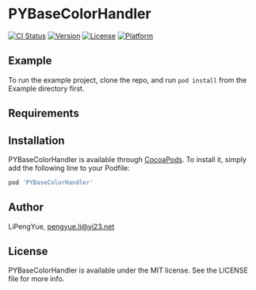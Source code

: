 # PYBaseColorHandler

[![CI Status](https://img.shields.io/travis/LiPengYue/PYBaseColorHandler.svg?style=flat)](https://travis-ci.org/LiPengYue/PYBaseColorHandler)
[![Version](https://img.shields.io/cocoapods/v/PYBaseColorHandler.svg?style=flat)](https://cocoapods.org/pods/PYBaseColorHandler)
[![License](https://img.shields.io/cocoapods/l/PYBaseColorHandler.svg?style=flat)](https://cocoapods.org/pods/PYBaseColorHandler)
[![Platform](https://img.shields.io/cocoapods/p/PYBaseColorHandler.svg?style=flat)](https://cocoapods.org/pods/PYBaseColorHandler)

## Example

To run the example project, clone the repo, and run `pod install` from the Example directory first.

## Requirements

## Installation

PYBaseColorHandler is available through [CocoaPods](https://cocoapods.org). To install
it, simply add the following line to your Podfile:

```ruby
pod 'PYBaseColorHandler'
```

## Author

LiPengYue, pengyue.li@yi23.net

## License

PYBaseColorHandler is available under the MIT license. See the LICENSE file for more info.
